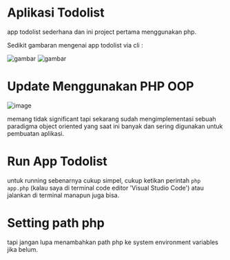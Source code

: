 # Aplikasi Todolist
app todolist sederhana dan ini project pertama menggunakan php. 

Sedikit gambaran mengenai app todolist via cli :

![gambar](https://user-images.githubusercontent.com/101040281/198892274-25b149ee-495c-4dd7-863f-2fa0d4115a77.png)
![gambar](https://user-images.githubusercontent.com/101040281/198892377-d14165b8-6d8c-4dca-9745-5b3a3e683fa3.png)

# Update Menggunakan PHP OOP
![image](https://user-images.githubusercontent.com/101040281/220006606-886ed9a3-5cb6-4879-8c4a-d7e60a92d40d.png)

memang tidak significant tapi sekarang sudah mengimplementasi sebuah paradigma object oriented yang saat ini banyak dan sering digunakan untuk pembuatan aplikasi.

# Run App Todolist
untuk running sebenarnya cukup simpel, cukup ketikan perintah ```php app.php``` (kalau saya di terminal code editor 'Visual Studio Code') atau jalankan di terminal manapun juga bisa.

# Setting path php
tapi jangan lupa menambahkan path php ke system environment variables jika belum.
